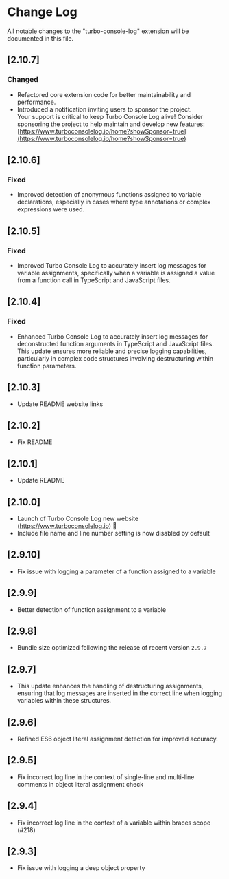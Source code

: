 # Change Log

All notable changes to the "turbo-console-log" extension will be documented in this file.

## [2.10.7]

### Changed

- Refactored core extension code for better maintainability and performance.
- Introduced a notification inviting users to sponsor the project.  
  Your support is critical to keep Turbo Console Log alive! Consider sponsoring the project to help maintain and develop new features: [https://www.turboconsolelog.io/home?showSponsor=true](https://www.turboconsolelog.io/home?showSponsor=true)

## [2.10.6]

### Fixed

- Improved detection of anonymous functions assigned to variable declarations, especially in cases where type annotations or complex expressions were used.

## [2.10.5]

### Fixed

- Improved Turbo Console Log to accurately insert log messages for variable assignments, specifically when a variable is assigned a value from a function call in TypeScript and JavaScript files.

## [2.10.4]

### Fixed

- Enhanced Turbo Console Log to accurately insert log messages for deconstructed function arguments in TypeScript and JavaScript files. This update ensures more reliable and precise logging capabilities, particularly in complex code structures involving destructuring within function parameters.

## [2.10.3]

- Update README website links

## [2.10.2]

- Fix README

## [2.10.1]

- Update README

## [2.10.0]

- Launch of Turbo Console Log new website (https://www.turboconsolelog.io) 🎉
- Include file name and line number setting is now disabled by default

## [2.9.10]

- Fix issue with logging a parameter of a function assigned to a variable

## [2.9.9]

- Better detection of function assignment to a variable

## [2.9.8]

- Bundle size optimized following the release of recent version `2.9.7`

## [2.9.7]

- This update enhances the handling of destructuring assignments, ensuring that log messages are inserted in the correct line when logging variables within these structures.

## [2.9.6]

- Refined ES6 object literal assignment detection for improved accuracy.

## [2.9.5]

- Fix incorrect log line in the context of single-line and multi-line comments in object literal assignment check

## [2.9.4]

- Fix incorrect log line in the context of a variable within braces scope (#218)

## [2.9.3]

- Fix issue with logging a deep object property
